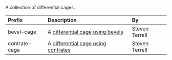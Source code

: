 A collection of differential cages.

Prefix | Description | By
:--- | :--- | :---
bevel-cage | A [differential cage using bevels](http://www.nzmeccano.com/forum/showthread.php?tid=4301&pid=53553#pid53553) | Steven Terrell
contrate-cage | A [differential cage using contrates](http://www.nzmeccano.com/forum/showthread.php?tid=4301&pid=53552#pid53552) | Steven Terrell
